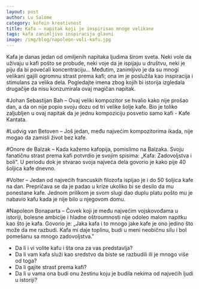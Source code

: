 ```yaml
---
layout: post
author: Lu Salome
category: kofein kreativnost 
title: Kafa – napitak koji je inspirisao mnoge velikane
tags: kafa zanimljivo inspiracija glavni
image: /img/blog/napoleon-voli-kafu.jpg
---
```




Kafa je danas jedan od omiljenih napitaka ljudima širom sveta. Neki vole da uživaju u kafi pošto se probude, neki voje da je ispijaju u društvu, neki je piju da bi povećali koncentraciju... Međutim, zanimljivo je da su mnogi velikani gajili ogromnu strast prema kafi; ona im je poslužila kao inspiracija i stimulans za velika dela. Pogledajte imena zbog kojih bi istorija izgledala drugačije da nisu konzumirala ovaj magičan napitak.

#Johan Sebastijan Bah 
– Ovaj veliki kompozitor se hvalio kako nije prošao dan, a da on nije popio svoju dozu od tri velike šolje kafe. Bio je toliko zaljubljen u ovaj napitak da je jednu kompoziciju posvetio samo kafi - Kafe Kantata.

#Ludvig van Betoven 
– Još jedan, među najvećim kompozitorima ikada, nije mogao da zamisli život bez kafe. 

#Onore de Balzak 
– Kada kažemo kafopija, pomislimo na Balzaka. Svoju fanatičnu strast prema kafi potvrdio je svojim spisima: „Kafa: Zadovoljstva i boli". U periodu dok je stvarao svoja najveća dela govorio je kako pije 40 šoljica kafe dnevno.

#Volter 
– Jedan od najvećih francuskih filozofa ispijao je i do 50 šoljica kafe na dan. Prepričava se da je padao u krize ukoliko bi se desilo da mu ponestane kafe. Jednom prilikom je svom slugi dao duplu platu pošto mu je nabavio kafu kada je nije bilo u njegovom domu. 

#Napoleon Bonaparta 
– Čovek koji je među najvećim vojskovođama u istoriji, bolesne ambicije i hladne oštroumnosti nije odoleo malom napitku kao što je kafa. Govorio je: „Jaka kafa i to mnogo jake kafe je ono jedino što može da me razbudi. Kafa mi daje toplinu, budi u meni neobičnu silu i bol pomešanu sa mnogo zadovoljstva."

- Da li i vi volite kafu i šta ona za vas predstavlja? 
- Da li vam kafa služi kao sredstvo da biste se razbudili ili je mnogo više od toga? 
- Da li gajite strast prema kafi? 
- Da li u vama ona budi onu žestinu koju je budila nekima od najvećih ljudi u istoriji?
